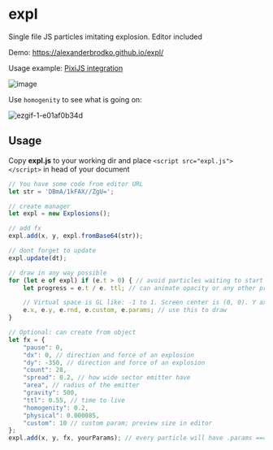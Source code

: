 # expl
Single file JS particles imitating explosion. Editor included



Demo: https://alexanderbrodko.github.io/expl/

Usage example: [PixiJS integration](https://www.pixiplayground.com/#/edit/zbOl38iaDnyNFfPJ3qqJK)

![image](https://github.com/alexanderbrodko/expl/assets/57812581/a27dc10e-6166-492c-809c-d89e1de86822)

Use `homogenity` to see what is going on:

![ezgif-1-e01af0b34d](https://github.com/alexanderbrodko/expl/assets/57812581/140d3b0e-a307-4b97-b10e-e48369c09c39)


## Usage

Copy **expl.js** to your working dir and place `<script src="expl.js"></script>` in head of your document

``` js
// You have some code from editor URL
let str = 'DBmA/1kFAX//ZgU=';

// create manager
let expl = new Explosions();

// add fx
expl.add(x, y, expl.fromBase64(str));

// dont forget to update
expl.update(dt);

// draw in any way possible
for (let e of expl) if (e.t > 0) { // avoid particles waiting to start
	let progress = e.t / e. ttl; // can animate opacity or any other propery you need; DIY

	// Virtual space is GL like: -1 to 1. Screen center is (0, 0). Y axis is directed to bottom
	e.x, e.y, e.rnd, e.custom, e.params; // use this to draw
}

// Optional: can create from object
let fx = {
	"pause": 0,
	"dx": 0, // direction and force of an explosion
	"dy": -350, // direction and force of an explosion
	"count": 28,
	"spread": 0.2, // how wide sector emitter have
	"area", // radius of the emitter
	"gravity": 500,
	"ttl": 0.55, // time to live
	"homogenity": 0.2,
	"physical": 0.000085,
	"custom": 10 // custom param; preview size in editor
};
expl.add(x, y, fx, yourParams); // every particle will have .params === yourParams

```

